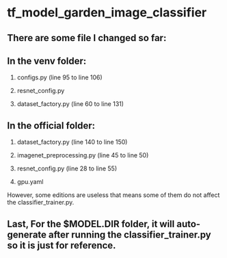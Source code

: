 # tf_model_garden_image_classifier

## There are some file I changed so far:

## In the venv folder:
1. configs.py (line 95 to line 106)


2. resnet_config.py


3. dataset_factory.py (line 60 to line 131)
    
    
## In the official folder:

1. dataset_factory.py (line 140 to line 150)


2. imagenet_preprocessing.py (line 45 to line 50)


3. resnet_config.py (line 28 to line 55)


4. gpu.yaml

However, some editions are useless that means some of them do not affect the classifier_trainer.py.


## Last, For the $MODEL.DIR folder, it will auto-generate after running the classifier_trainer.py so it is just for reference.
